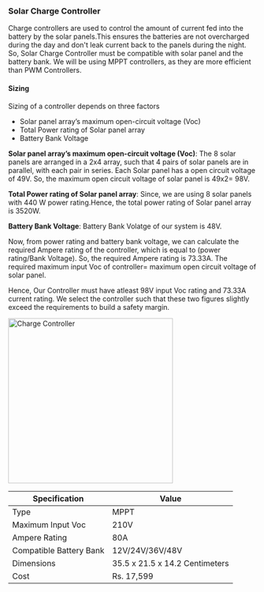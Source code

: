 ### Solar Charge Controller
Charge controllers are used to control the amount of current fed into the battery by the solar panels.This ensures the batteries are not overcharged during the day and don't leak current back to the panels during the night.
So, Solar Charge Controller must be compatible with solar panel and the battery bank.
We will be using MPPT controllers, as they are more efficient than PWM Controllers.

#### Sizing
Sizing of a controller depends on three factors
- Solar panel array’s maximum open-circuit voltage (Voc)
- Total Power rating of Solar panel array
- Battery Bank Voltage

**Solar panel array’s maximum open-circuit voltage (Voc)**: The 8 solar panels are arranged in a 2x4 array, such that 4 pairs of solar panels are in parallel, with each pair in series. Each Solar panel has a open circuit voltage of 49V. So, the maximum open circuit voltage of solar panel is 49x2= 98V.

**Total Power rating of Solar panel array**: Since, we are using 8 solar panels with 440 W power rating.Hence, the total power rating of Solar panel array is 3520W.

**Battery Bank Voltage**: Battery Bank Volatge of our system is 48V.

Now, from power rating and battery bank voltage, we can calculate the required Ampere rating of the controller, which is equal to (power rating/Bank Voltage).
So, the required Ampere rating is 73.33A.
The required maximum input Voc of controller= maximum open circuit voltage of solar panel.

Hence, Our Controller must have atleast 98V input Voc rating and 73.33A current rating.
We select the controller such that these two figures slightly exceed the requirements to build a safety margin.


<img src="https://m.media-amazon.com/images/I/716mOCHk-ZL._SL1500_.jpg" alt="Charge Controller" width="334" height="334"/>

| Specification      | Value |
| --------------| ---------- |
| Type      | MPPT|
| Maximum Input Voc | 210V |
| Ampere Rating | 80A |
| Compatible Battery Bank | 12V/24V/36V/48V |
| Dimensions | 35.5 x 21.5 x 14.2 Centimeters|
| Cost | Rs. 17,599 |

<!---This comment includes link for reference: https://www.amazon.in/ASHAPOWER-Controller-NEON-80Ampere-Selection/dp/B09GPHFCS9/ref=sr_1_1?crid=2F23H3F4Z2Y6F&keywords=48V+80A+solar+charge+controller&qid=1642445019&sprefix=48v+0a+solar+charge+controller%2Caps%2C608&sr=8-1 --->










